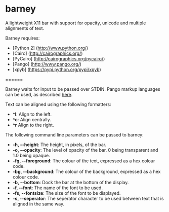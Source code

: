 barney
======

A lightweight X11 bar with support for opacity, unicode and multiple alignments of text.

Barney requires:
* [Python 2] (http://www.python.org/)
* [Cairo] (http://cairographics.org/)
* [PyCairo] (http://cairographics.org/pycairo/)
* [Pango] (http://www.pango.org/)
* [xpyb] (https://pypi.python.org/pypi/xpyb)

======

Barney waits for input to be passed over STDIN. Pango markup languages can be used, as described [here](http://www.pygtk.org/docs/pygtk/pango-markup-language.html).

Text can be aligned using the following formatters:
- **^l**: Align to the left.
- **^c**: Align centrally.
- **^r** Align to the right.

The following command line parameters can be passed to barney:
* **-h, --height**: The height, in pixels, of the bar.
* **-o, --opacity**: The level of opacity of the bar. 0 being transparent and 1.0 being opaque.
* **-fg, --foreground**: The colour of the text, expressed as a hex colour code.
* **-bg, --background**: The colour of the background, expressed as a hex colour code.
* **-b, --bottom**: Dock the bar at the bottom of the display.
* **-f, --font**: The name of the font to be used.
* **-fs, --fontsize**: The size of the font to be displayed.
* **-s, --seperator**: The seperator character to be used between text that is aligned in the same way.
